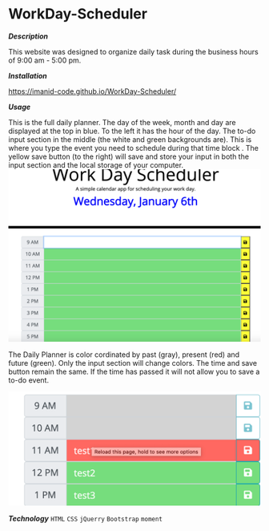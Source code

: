 # WorkDay-Scheduler

***Description***

This website was designed to organize daily task during the business hours of 9:00 am - 5:00 pm.


***Installation***

https://imanid-code.github.io/WorkDay-Scheduler/

***Usage***

This is the full daily planner. The day of the week, month and day are displayed at the top in blue. To the left  it has the hour of the day. The to-do input section in the middle (the white and green backgrounds are). This is where you type the event you need to schedule during that time block . 
The yellow save button (to the right) will save and store your input in both the input section and the local storage of your computer. 
![full](assets/full.png)


The Daily Planner is color cordinated by past (gray), present (red) and future (green). Only the input section will change colors. The time and save button remain the same. If the time has passed it will not allow you to save a to-do event.

![ppf](assets/ppf.png)



***Technology***
```HTML```   ```CSS``` ```jQuerry``` ```Bootstrap``` ```moment```